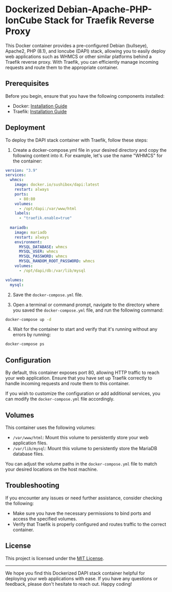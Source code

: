 # Dockerized Debian-Apache-PHP-IonCube Stack for Traefik Reverse Proxy

This Docker container provides a pre-configured Debian (bullseye), Apache2, PHP (8.1), and Ioncube (DAPI) stack, allowing you to easily deploy web applications such as WHMCS or other similar platforms behind a Traefik reverse proxy. With Traefik, you can efficiently manage incoming requests and route them to the appropriate container.

## Prerequisites

Before you begin, ensure that you have the following components installed:

- Docker: [Installation Guide](https://docs.docker.com/get-docker/)
- Traefik: [Installation Guide](https://doc.traefik.io/traefik/)

## Deployment

To deploy the DAPI stack container with Traefik, follow these steps:

1. Create a docker-compose.yml file in your desired directory and copy the following content into it. For example, let's use the name "WHMCS" for the container:

```yaml
version: "3.9"
services:
  whmcs:
    image: docker.io/sushibox/dapi:latest
    restart: always
    ports:
      - 80:80
    volumes:
      - /opt/dapi:/var/www/html
    labels:
      - "traefik.enable=true"
      
  mariadb:
    image: mariadb
    restart: always
    environment:
      MYSQL_DATABASE: whmcs
      MYSQL_USER: whmcs
      MYSQL_PASSWORD: whmcs
      MYSQL_RANDOM_ROOT_PASSWORD: whmcs
    volumes:
      - /opt/dapi/db:/var/lib/mysql

volumes:
  mysql:
```

2. Save the `docker-compose.yml` file.

3. Open a terminal or command prompt, navigate to the directory where you saved the `docker-compose.yml` file, and run the following command:

```bash
docker-compose up -d
```

4. Wait for the container to start and verify that it's running without any errors by running:

```bash
docker-compose ps
```

## Configuration

By default, this container exposes port 80, allowing HTTP traffic to reach your web application. Ensure that you have set up Traefik correctly to handle incoming requests and route them to this container.

If you wish to customize the configuration or add additional services, you can modify the `docker-compose.yml` file accordingly.

## Volumes

This container uses the following volumes:

- `/var/www/html`: Mount this volume to persistently store your web application files.
- `/var/lib/mysql`: Mount this volume to persistently store the MariaDB database files.

You can adjust the volume paths in the `docker-compose.yml` file to match your desired locations on the host machine.

## Troubleshooting

If you encounter any issues or need further assistance, consider checking the following:

- Make sure you have the necessary permissions to bind ports and access the specified volumes.
- Verify that Traefik is properly configured and routes traffic to the correct container.

## License

This project is licensed under the [MIT License](LICENSE).

---

We hope you find this Dockerized DAPI stack container helpful for deploying your web applications with ease. If you have any questions or feedback, please don't hesitate to reach out. Happy coding!
